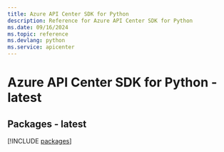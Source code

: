 ```yaml
---
title: Azure API Center SDK for Python
description: Reference for Azure API Center SDK for Python
ms.date: 09/16/2024
ms.topic: reference
ms.devlang: python
ms.service: apicenter
---
```

# Azure API Center SDK for Python - latest
## Packages - latest
[!INCLUDE [packages](api-center-index.md)]